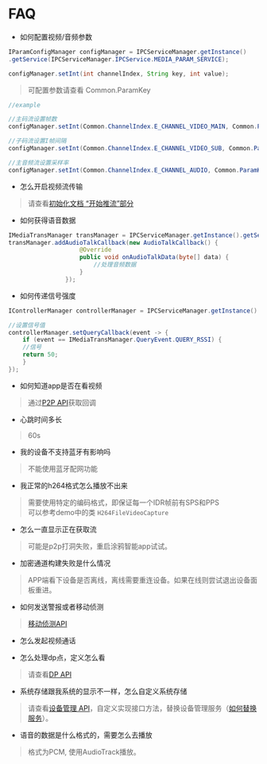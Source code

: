 # FAQ
- 如何配置视频/音频参数

```java
IParamConfigManager configManager = IPCServiceManager.getInstance()
.getService(IPCServiceManager.IPCService.MEDIA_PARAM_SERVICE);

configManager.setInt(int channelIndex, String key, int value);
```
> 可配置参数请查看 Common.ParamKey

```java
//example

//主码流设置帧数
configManager.setInt(Common.ChannelIndex.E_CHANNEL_VIDEO_MAIN, Common.ParamKey.KEY_VIDEO_FRAME_RATE, 24);

//子码流设置I帧间隔
configManager.setInt(Common.ChannelIndex.E_CHANNEL_VIDEO_SUB, Common.ParamKey.KEY_VIDEO_I_FRAME_INTERVAL, 2);

//主音频流设置采样率
configManager.setInt(Common.ChannelIndex.E_CHANNEL_AUDIO, Common.ParamKey.KEY_AUDIO_SAMPLE_RATE, 8000);
```

- 怎么开启视频流传输

> 请查看[初始化文档 “开始推流”部分](./sdk-chu-shi-hua.md#开始推流)

- 如何获得语音数据

```java
IMediaTransManager transManager = IPCServiceManager.getInstance().getService(IPCServiceManager.IPCService.MEDIA_TRANS_SERVICE);
transManager.addAudioTalkCallback(new AudioTalkCallback() {
                    @Override
                    public void onAudioTalkData(byte[] data) {
                    	//处理音频数据
                    }
                });
```

- 如何传递信号强度

```java
IControllerManager controllerManager = IPCServiceManager.getInstance().getService(IPCServiceManager.IPCService.CONTROLLER_SERVICE);

//设置信号值
controllerManager.setQueryCallback(event -> {
	if (event == IMediaTransManager.QueryEvent.QUERY_RSSI) {
	//信号
	return 50;
	}
});
```
- 如何知道app是否在看视频  

> 通过[P2P API](./sdk-api/stream.md)获取回调

- 心跳时间多长  

> 60s

- 我的设备不支持蓝牙有影响吗

> 不能使用蓝牙配网功能

- 我正常的h264格式怎么播放不出来

> 需要使用特定的编码格式，即保证每一个IDR帧前有SPS和PPS  
> 可以参考demo中的类 `H264FileVideoCapture`

- 怎么一直显示正在获取流

> 可能是p2p打洞失败，重启涂鸦智能app试试。

- 加密通道构建失败是什么情况

> APP端看下设备是否离线，离线需要重连设备。如果在线则尝试退出设备面板重进。

- 如何发送警报或者移动侦测

> [移动侦测API](./sdk-api/motion.md)

- 怎么发起视频通话

> 

- 怎么处理dp点，定义怎么看

> 请查看[DP API](./sdk-api/dp.md)

- 系统存储跟我系统的显示不一样，怎么自定义系统存储

> 请查看[设备管理 API](./sdk-api/device.md)，自定义实现接口方法，替换设备管理服务（[如何替换服务](./sdk-api/README.md#服务替换)）。

- 语音的数据是什么格式的，需要怎么去播放

> 格式为PCM, 使用AudioTrack播放。

